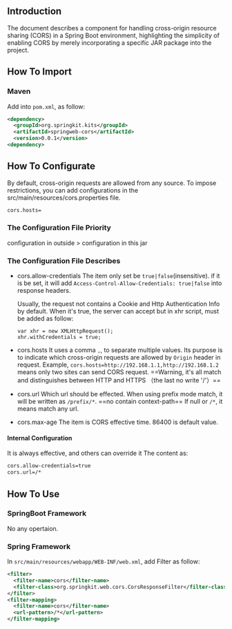 ## Introduction
The document describes a component for handling cross-origin resource sharing (CORS) in a Spring Boot environment, highlighting the simplicity of enabling CORS by merely incorporating a specific JAR package into the project.

## How To Import

### Maven
Add into `pom.xml`, as follow:
```xml
<dependency>
  <groupId>org.springkit.kits</groupId>
  <artifactId>springweb-cors</artifactId>
  <version>0.0.1</version>
<dependency>
```

## How To Configurate
By default, cross-origin requests are allowed from any source. To impose restrictions, you can add configurations in the src/main/resources/cors.properties file.

```bash
cors.hosts=
```

### The Configuration File Priority
configuration in outside > configuration in this jar

### The Configuration File Describes
- cors.allow-credentials
  The item only set be `true|false`(insensitive). if it is be set, it will add `Access-Control-Allow-Credentials: true|false` into response headers.
  
  Usually, the request not contains a Cookie and Http Authentication Info by default. When it's true, the server can accept but in xhr script,  must be added as follow:

  ```
  var xhr = new XMLHttpRequest();
  xhr.withCredentials = true;
  ```
  
- cors.hosts
  It uses a comma `,`, to separate multiple values. Its purpose is to indicate which cross-origin requests are allowed by `Origin` header in request.
  Example, `cors.hosts=http://192.168.1.1,http://192.168.1.2` means only two sites can send CORS request.
  ==Warning, it's all match and distinguishes between HTTP and HTTPS （the last no write '/'）==

- cors.url
  Which url should be effected.   When using prefix mode match,  it will be written as `/prefix/*`.  ==no contain context-path==
  If null or `/*`, it means match any url.

- cors.max-age
  The item is CORS effective time. 86400 is default value.

#### Internal Configuration
It is always effective, and others can override it
The content as:
```bash
cors.allow-credentials=true
cors.url=/*
```

## How To Use

### SpringBoot Framework
No any opertaion.

### Spring Framework
In `src/main/resources/webapp/WEB-INF/web.xml`, add Filter as follow:

```xml
<filter>
  <filter-name>cors</filter-name>
  <filter-class>org.springkit.web.cors.CorsResponseFilter</filter-class>
</filter>
<filter-mapping>
  <filter-name>cors</filter-name>
  <url-pattern>/*</url-pattern>
</filter-mapping>
```
